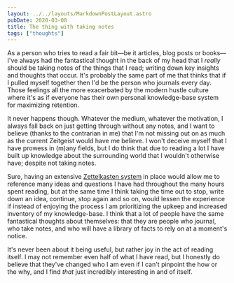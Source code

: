```yaml
---
layout: ../../layouts/MarkdownPostLayout.astro
pubDate: 2020-03-08
title: The thing with taking notes
tags: ["thoughts"]
---
```

As a person who tries to read a fair bit—be it articles, blog posts or books—I've always had the fantastical thought in the back of my head that I _really_ should be taking notes of the things that I read; writing down key insights and thoughts that occur. It's probably the same part of me that thinks that if I pulled myself together then I'd be the person who journals every day. Those feelings all the more exacerbated by the modern hustle culture where it's as if everyone has their own personal knowledge-base system for maximizing retention.

It never happens though. Whatever the medium, whatever the motivation, I always fall back on just getting through without any notes, and I want to believe (thanks to the contrarian in me) that I'm not missing out on as much as the current Zeitgeist would have me believe. I won't deceive myself that I have prowess in (m)any fields, but I do think that due to reading a lot I have built up knowledge about the surrounding world that I wouldn't otherwise have; despite not taking notes.

Sure, having an extensive [Zettelkasten system](https://zettelkasten.de/) in place would allow me to reference many ideas and questions I have had throughout the many hours spent reading, but at the same time I think taking the time out to stop, write down an idea, continue, stop again and so on, would lessen the experience if instead of enjoying the process I am prioritizing the upkeep and increased inventory of my knowledge-base. I think that a lot of people have the same fantastical thoughts about themselves: that they are people who journal, who take notes, and who will have a library of facts to rely on at a moment's notice.

It's never been about it being useful, but rather joy in the act of reading itself. I may not remember even half of what I have read, but I honestly do believe that they've changed who I am even if I can't pinpoint the how or the why, and I find _that_ just incredibly interesting in and of itself.
